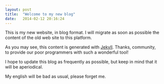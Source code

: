 ```yaml
---
layout: post
title:  "Welcome to my new blog"
date:   2014-02-12 20:16:24
---
```


This is my new website, in blog format. I will migrate as soon as
possible the content of the old web site to this platform.

As you may see, this content is generated with
[Jekyll][jekyll]. Thanks, community, to provide our poor programmers
with such a wonderful tool!

I hope to update this blog as frequently as possible, but keep in mind
that it will be aperiodical.

My english will be bad as usual, please forget me.

[jekyll]:    http://jekyllrb.com

